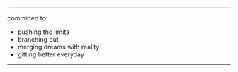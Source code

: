 
<hr />
committed to:
<ul>
  <li>
    pushing the limits
  </li>
  <li>
    branching out
  </li>
  <li>
    merging dreams with reality
  </li>
  <li>
    gitting better everyday
  </li>
</ul>
<hr />
<!--
**tristan-spear/tristan-spear** is a ✨ _special_ ✨ repository because its `README.md` (this file) appears on your GitHub profile.

Here are some ideas to get you started:

- 🔭 I’m currently working on ...
- 🌱 I’m currently learning ...
- 👯 I’m looking to collaborate on ...
- 🤔 I’m looking for help with ...
- 💬 Ask me about ...
- 📫 How to reach me: ...
- 😄 Pronouns: ...
- ⚡ Fun fact: ...
-->
